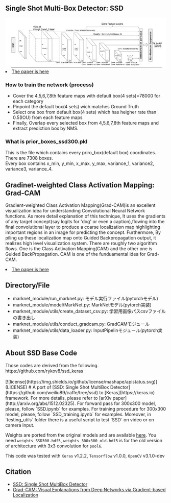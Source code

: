 

<html>
<div>
<h2>Single Shot Multi-Box Detector: SSD</h2>
  <img alt="er" src="/images/ssd_module.png">
  <br>
<li><a href='https://arxiv.org/abs/1512.02325'>The paper is here</a></li>

<h3>How to train the network (process)</h3>
<ul>
  <li>Cover the 4,5,6,7,8th feature maps with default box(4 sets)=78000 for each category</li>
  <li>Pinpoint the default box(4 sets) wich matches Ground Truth</li>
  <li>Select one box from default box(4 sets) which has heigher rate than 0.5(IOU) from each feature maps</li>
  <li>Finally, Overlap every selected box from 4,5,6,7,8th feature maps and extract prediction box by NMS.</li>
</ul>
<h3>What is prior_boxes_ssd300.pkl</h3>
<p>This is the file which contains every priro_box(default box) coordinates. There are 7308 boxes.<br>
  Every box contains x_min, y_min, x_max, y_max, variance_1, variance2, variance3, variance_4.</p>

</div>

<div>
<h2>Gradinet-weighted Class Activation Mapping: Grad-CAM</h2>
<p>
Gradient-weighted Class Activation Mapping(Grad-CAM)is an excellent visualization idea for understanding Convolutional Neural Network functions. As more detail explanation of this technique, It uses the gradients of any target concept(say logits for 'dog' or even a caption),flowing into the final convolutional layer to produce a coarse localization map highlighting important regions in an image for predicting the concept. Furthermore, By piling up these localization map onto Guided Backpropagation output, it realizes high level visualization system. There are roughly two algorithm flows. One is the Class Activation Mapping(CAM) and the other one is Guided BackPropagation. CAM is one of the funduamental idea for Grad-CAM.
</p>
<li><a href='https://arxiv.org/abs/1610.02391'>The paper is here</a></li>
</div>

<div>
  <h2>Directory/File</h2>
  <ul>
    <li>marknet_module/run_marknet.py: モデル実行ファイル(pytorchモデル)</li>
    <li>marknet_module/model/MarkNet.py: MarkNetモデル(pytorch実装)</li>
    <li>marknet_module/utils/create_dataset_csv.py: 学習用画像パスcsvファイルの書き出し</li>
    <li>marknet_module/utils/conduct_gradcam.py: GradCAMモジュール</li>
    <li>marknet_module/utils/data_loader.py: InputPipelinモジュール(pytorch実装)</li>

  </ul>
</div>


<div>
<h2>About SSD Base Code</h2>
  Those codes are derived from the following.<br>
  https://github.com/rykov8/ssd_keras
</div>
<br>
<div>
[![license](https://img.shields.io/github/license/mashape/apistatus.svg)](LICENSE)
# A port of [SSD: Single Shot MultiBox Detector](https://github.com/weiliu89/caffe/tree/ssd) to [Keras](https://keras.io) framework.
For more details, please refer to [arXiv paper](http://arxiv.org/abs/1512.02325).
For forward pass for 300x300 model, please, follow `SSD.ipynb` for examples. For training procedure for 300x300 model, please, follow `SSD_training.ipynb` for examples. Moreover, in `testing_utils` folder there is a useful script to test `SSD` on video or on camera input.

Weights are ported from the original models and are available [here](https://mega.nz/#F!7RowVLCL!q3cEVRK9jyOSB9el3SssIA). You need `weights_SSD300.hdf5`, `weights_300x300_old.hdf5` is for the old version of architecture with 3x3 convolution for `pool6`.

This code was tested with `Keras` v1.2.2, `Tensorflow` v1.0.0, `OpenCV` v3.1.0-dev
</div>


<h2>Citation</h2>
<ul>
  <li><a href='https://arxiv.org/abs/1512.02325'>SSD: Single Shot MultiBox Detector</a></li>
  <li><a href='https://arxiv.org/abs/1610.02391'>Grad-CAM: Visual Explanations from Deep Networks via Gradient-based Localization</a></li>
  
</ul>
</html>
